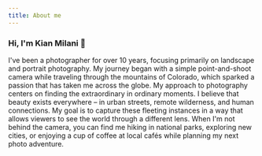 ```yaml
---
title: About me
---
```


### Hi, I'm Kian Milani 👋

I've been a photographer for over 10 years, focusing primarily on landscape and portrait photography. My journey began
with a simple point-and-shoot camera while traveling through the mountains of Colorado, which sparked a passion that has
taken me across the globe.
My approach to photography centers on finding the extraordinary in ordinary moments. I believe that beauty exists
everywhere – in urban streets, remote wilderness, and human connections. My goal is to capture these fleeting instances
in a way that allows viewers to see the world through a different lens.
When I'm not behind the camera, you can find me hiking in national parks, exploring new cities, or enjoying a cup of
coffee at local cafés while planning my next photo adventure.
